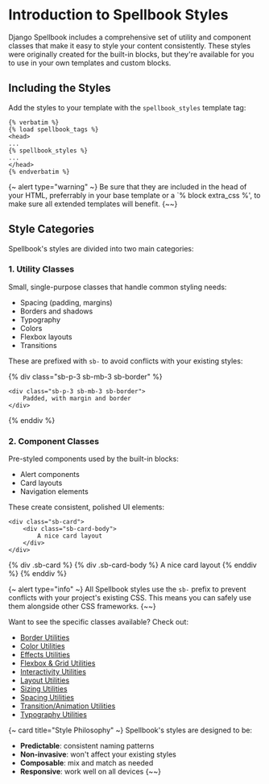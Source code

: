# Introduction to Spellbook Styles

Django Spellbook includes a comprehensive set of utility and component classes that make it easy to style your content consistently. These styles were originally created for the built-in blocks, but they're available for you to use in your own templates and custom blocks.

## Including the Styles

Add the styles to your template with the `spellbook_styles` template tag:

```django
{% verbatim %}
{% load spellbook_tags %}
<head>
...
{% spellbook_styles %}
...
</head>
{% endverbatim %}
```

{~ alert type="warning" ~}
Be sure that they are included in the head of your HTML, preferrably in your base template or a `% block extra_css %', to make sure all extended templates will benefit.
{~~}

## Style Categories

Spellbook's styles are divided into two main categories:

### 1. Utility Classes

Small, single-purpose classes that handle common styling needs:

- Spacing (padding, margins)
- Borders and shadows
- Typography
- Colors
- Flexbox layouts
- Transitions

These are prefixed with `sb-` to avoid conflicts with your existing styles:

{% div class="sb-p-3 sb-mb-3 sb-border" %}
```django
<div class="sb-p-3 sb-mb-3 sb-border">
    Padded, with margin and border
</div>
```
{% enddiv %}

### 2. Component Classes
Pre-styled components used by the built-in blocks:

- Alert components
- Card layouts
- Navigation elements

These create consistent, polished UI elements:
```django
<div class="sb-card">
    <div class="sb-card-body">
        A nice card layout
    </div>
</div>
```

{% div .sb-card %}
{% div .sb-card-body %}
A nice card layout
{% enddiv %}
{% enddiv %}

{~ alert type="info" ~}
All Spellbook styles use the `sb-` prefix to prevent conflicts with your project's existing CSS. This means you can safely use them alongside other CSS frameworks.
{~~}

Want to see the specific classes available? Check out:

- [Border Utilities](/docs/Styles/borders)
- [Color Utilities](/docs/Styles/colors)
- [Effects Utilities](/docs/Styles/effects)
- [Flexbox & Grid Utilities](/docs/Styles/flexbox-grid)
- [Interactivity Utilities](/docs/Styles/interactivity)
- [Layout Utilities](/docs/Styles/layout)
- [Sizing Utilities](/docs/Styles/sizing)
- [Spacing Utilities](/docs/Styles/spacing)
- [Transition/Animation Utilities](/docs/Styles/transition-animation)
- [Typography Utilities](/docs/Styles/typography)

{~ card title="Style Philosophy" ~}
Spellbook's styles are designed to be:

- **Predictable**: consistent naming patterns
- **Non-invasive**: won't affect your existing styles
- **Composable**: mix and match as needed
- **Responsive**: work well on all devices
{~~}